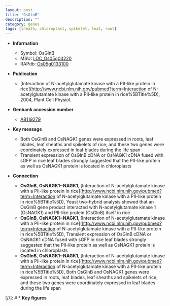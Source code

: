```yaml
---
layout: post
title: "OsGlnB"
description: ""
category: genes
tags: [sheath, chloroplast, spikelet, leaf, root]
---
```


* **Information**  
    + Symbol: OsGlnB  
    + MSU: [LOC_Os05g04220](http://rice.uga.edu/cgi-bin/ORF_infopage.cgi?orf=LOC_Os05g04220)  
    + RAPdb: [Os05g0133100](https://rapdb.dna.affrc.go.jp/locus/?name=Os05g0133100)  

* **Publication**  
    + [Interaction of N-acetylglutamate kinase with a PII-like protein in rice](http://www.ncbi.nlm.nih.gov/pubmed?term=Interaction of N-acetylglutamate kinase with a PII-like protein in rice%5BTitle%5D), 2004, Plant Cell Physiol.

* **Genbank accession number**  
    + [AB119279](http://www.ncbi.nlm.nih.gov/nuccore/AB119279)

* **Key message**  
    + Both OsGlnB and OsNAGK1 genes were expressed in roots, leaf blades, leaf sheaths and spikelets of rice, and these two genes were coordinately expressed in leaf blades during the life span
    + Transient expression of OsGlnB cDNA or OsNAGK1 cDNA fused with sGFP in rice leaf blades strongly suggested that the PII-like protein as well as OsNAGK1 protein is located in chloroplasts

* **Connection**  
    + __OsGlnB__, __OsNAGK1~NAGK1__, [Interaction of N-acetylglutamate kinase with a PII-like protein in rice](http://www.ncbi.nlm.nih.gov/pubmed?term=Interaction of N-acetylglutamate kinase with a PII-like protein in rice%5BTitle%5D), Yeast two-hybrid analysis showed that an OsGlnB gene product interacted with N-acetylglutamate kinase 1 (OsNAGK1) and PII-like protein (OsGlnB) itself in rice
    + __OsGlnB__, __OsNAGK1~NAGK1__, [Interaction of N-acetylglutamate kinase with a PII-like protein in rice](http://www.ncbi.nlm.nih.gov/pubmed?term=Interaction of N-acetylglutamate kinase with a PII-like protein in rice%5BTitle%5D), Transient expression of OsGlnB cDNA or OsNAGK1 cDNA fused with sGFP in rice leaf blades strongly suggested that the PII-like protein as well as OsNAGK1 protein is located in chloroplasts
    + __OsGlnB__, __OsNAGK1~NAGK1__, [Interaction of N-acetylglutamate kinase with a PII-like protein in rice](http://www.ncbi.nlm.nih.gov/pubmed?term=Interaction of N-acetylglutamate kinase with a PII-like protein in rice%5BTitle%5D), Both OsGlnB and OsNAGK1 genes were expressed in roots, leaf blades, leaf sheaths and spikelets of rice, and these two genes were coordinately expressed in leaf blades during the life span

[//]: # * **Key figures**  



